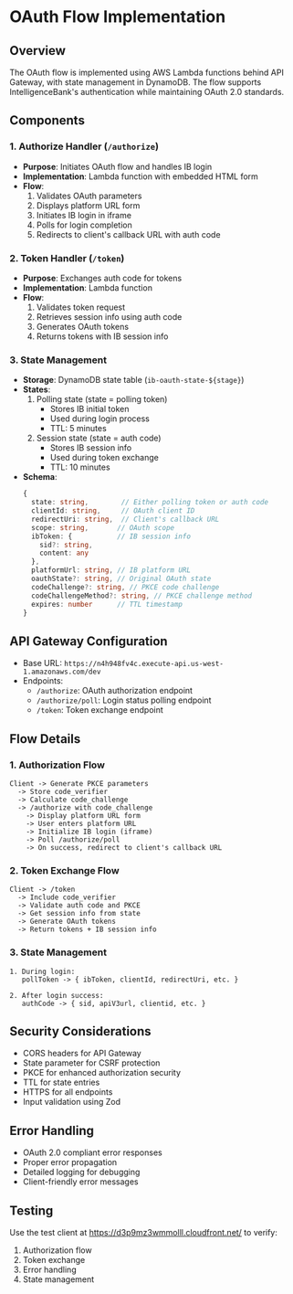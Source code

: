 # OAuth Flow Implementation

## Overview
The OAuth flow is implemented using AWS Lambda functions behind API Gateway, with state management in DynamoDB. The flow supports IntelligenceBank's authentication while maintaining OAuth 2.0 standards.

## Components

### 1. Authorize Handler (`/authorize`)
- **Purpose**: Initiates OAuth flow and handles IB login
- **Implementation**: Lambda function with embedded HTML form
- **Flow**:
  1. Validates OAuth parameters
  2. Displays platform URL form
  3. Initiates IB login in iframe
  4. Polls for login completion
  5. Redirects to client's callback URL with auth code

### 2. Token Handler (`/token`)
- **Purpose**: Exchanges auth code for tokens
- **Implementation**: Lambda function
- **Flow**:
  1. Validates token request
  2. Retrieves session info using auth code
  3. Generates OAuth tokens
  4. Returns tokens with IB session info

### 3. State Management
- **Storage**: DynamoDB state table (`ib-oauth-state-${stage}`)
- **States**:
  1. Polling state (state = polling token)
     - Stores IB initial token
     - Used during login process
     - TTL: 5 minutes
  2. Session state (state = auth code)
     - Stores IB session info
     - Used during token exchange
     - TTL: 10 minutes
- **Schema**:
  ```typescript
  {
    state: string,        // Either polling token or auth code
    clientId: string,     // OAuth client ID
    redirectUri: string,  // Client's callback URL
    scope: string,       // OAuth scope
    ibToken: {           // IB session info
      sid?: string,
      content: any
    },
    platformUrl: string, // IB platform URL
    oauthState?: string, // Original OAuth state
    codeChallenge?: string, // PKCE code challenge
    codeChallengeMethod?: string, // PKCE challenge method
    expires: number      // TTL timestamp
  }
  ```

## API Gateway Configuration
- Base URL: `https://n4h948fv4c.execute-api.us-west-1.amazonaws.com/dev`
- Endpoints:
  - `/authorize`: OAuth authorization endpoint
  - `/authorize/poll`: Login status polling endpoint
  - `/token`: Token exchange endpoint

## Flow Details

### 1. Authorization Flow
```
Client -> Generate PKCE parameters
  -> Store code_verifier
  -> Calculate code_challenge
  -> /authorize with code_challenge
    -> Display platform URL form
    -> User enters platform URL
    -> Initialize IB login (iframe)
    -> Poll /authorize/poll
    -> On success, redirect to client's callback URL
```

### 2. Token Exchange Flow
```
Client -> /token
  -> Include code_verifier
  -> Validate auth code and PKCE
  -> Get session info from state
  -> Generate OAuth tokens
  -> Return tokens + IB session info
```

### 3. State Management
```
1. During login:
   pollToken -> { ibToken, clientId, redirectUri, etc. }

2. After login success:
   authCode -> { sid, apiV3url, clientid, etc. }
```

## Security Considerations
- CORS headers for API Gateway
- State parameter for CSRF protection
- PKCE for enhanced authorization security
- TTL for state entries
- HTTPS for all endpoints
- Input validation using Zod

## Error Handling
- OAuth 2.0 compliant error responses
- Proper error propagation
- Detailed logging for debugging
- Client-friendly error messages

## Testing
Use the test client at https://d3p9mz3wmmolll.cloudfront.net/ to verify:
1. Authorization flow
2. Token exchange
3. Error handling
4. State management